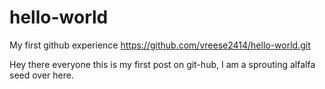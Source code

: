# hello-world
My first github experience
https://github.com/vreese2414/hello-world.git

Hey there everyone this is my first post on git-hub, I am a sprouting alfalfa seed over here.
